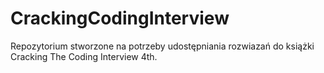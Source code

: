 CrackingCodingInterview
=======================
Repozytorium stworzone na potrzeby udostępniania rozwiazań do książki Cracking The Coding Interview 4th.
